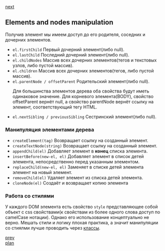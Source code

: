<a href="04.md">next</a>

<h2>Elements and nodes manipulation</h2>

Получив элемент мы имеем доступ до его родителя, соседних и дочерних элементов.

<ul>
<li>
<code>el.firstChild</code>
Первый дочерний элемент(либо null).
</li>
<li>
<code>el.lastChild</code>
Последний дочерний элемент(либо null).
</li>
<li>
<code>el.childNodes</code>
Массив всех дочерних элементов(тегов и текстовых узлов, либо пустой массив).
</li>
<li>
<code>el.children</code>
Массив всех дочерних элементов(тегов, либо пустой массив).
</li>
<li>
<code>el.parentNode / offsetParent</code>
Родительский элемент(либо null).

Для большинства элементов дерева оба свойства будут иметь одинаковое значение.
Для корневого элемента(BODY), свойство offsetParent вернёт null, а свойство parentNode вернёт ссылку на элемент, соответствующий тегу HTML.
</li>
<li>
<code>el.nextSibling / previousSibling</code>
Сестринский элемент(либо null).
</li>
</ul>
</div>

<h3>Манипуляция элементами дерева</h3>

<div>
<ul>
<li>
<code>createElement(tag)</code>
Возвращает ссылку на созданный элемент.
</li>
<li>
<code>createTextNode(string)</code>
Возвращает ссылку на созданный элемент.
</li>
<li>
<code>appendChild(el)</code>
Добавляет элемент в <strong>конец</strong> списка элемента.
</li>
<li>
<code>insertBefore(new-el, el)</code>
Добавляет элемент в список детей элемента, непосредственно перед указанным элементом.
</li>
<li>
<code>replaceChild(new-el, el)</code>
Заменяет в списке детей элемента элемент на новый элемент.
</li>
<li>
<code>removeChild(el)</code>
Удаляет элемент из списка детей элемента.
</li>
<li>
<code>cloneNode(el)</code>
Создаёт и возвращает копию элемента
</li>
</ul>
</div>

<h3>Работа со стилями</h3>

<div>
У каждого DOM элемента есть свойство <code>style</code> представляющее собой
объект с css свойствами(к свойствам из более одного слова доступ по camelCase нотации).
Однако его использование концептуально не верно. Мешать стили и логику плохая практика,
а значит манипуляции со стиялми лучше проводить через <a href="https://codepen.io/paawel/pen/GewQPm?editors=1010">классы</a>.
</div>

<a href="02.md">prev</a>
<br/>
<a href="00.md">plan</a>
